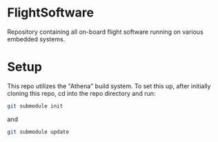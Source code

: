 # FlightSoftware

Repository containing all on-board flight software running on various embedded systems.

# Setup

This repo utilizes the "Athena" build system. To set this up, after initially cloning this repo, cd into the repo directory and run:

```bash
git submodule init
```

and

```bash
git submodule update
```
